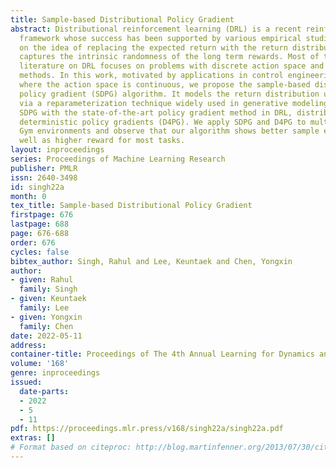 ```yaml
---
title: Sample-based Distributional Policy Gradient
abstract: Distributional reinforcement learning (DRL) is a recent reinforcement learning
  framework whose success has been supported by various empirical studies. It relies
  on the idea of replacing the expected return with the return distribution, which
  captures the intrinsic randomness of the long term rewards. Most of the existing
  literature on DRL focuses on problems with discrete action space and value based
  methods. In this work, motivated by applications in control engineering and robotics
  where the action space is continuous, we propose the sample-based distributional
  policy gradient (SDPG) algorithm. It models the return distribution using samples
  via a reparameterization technique widely used in generative modeling. We compare
  SDPG with the state-of-the-art policy gradient method in DRL, distributed distributional
  deterministic policy gradients (D4PG). We apply SDPG and D4PG to multiple OpenAI
  Gym environments and observe that our algorithm shows better sample efficiency as
  well as higher reward for most tasks.
layout: inproceedings
series: Proceedings of Machine Learning Research
publisher: PMLR
issn: 2640-3498
id: singh22a
month: 0
tex_title: Sample-based Distributional Policy Gradient
firstpage: 676
lastpage: 688
page: 676-688
order: 676
cycles: false
bibtex_author: Singh, Rahul and Lee, Keuntaek and Chen, Yongxin
author:
- given: Rahul
  family: Singh
- given: Keuntaek
  family: Lee
- given: Yongxin
  family: Chen
date: 2022-05-11
address:
container-title: Proceedings of The 4th Annual Learning for Dynamics and Control Conference
volume: '168'
genre: inproceedings
issued:
  date-parts:
  - 2022
  - 5
  - 11
pdf: https://proceedings.mlr.press/v168/singh22a/singh22a.pdf
extras: []
# Format based on citeproc: http://blog.martinfenner.org/2013/07/30/citeproc-yaml-for-bibliographies/
---
```

